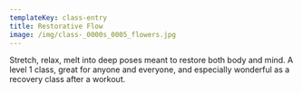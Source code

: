 ```yaml
---
templateKey: class-entry
title: Restorative Flow
image: /img/class-_0000s_0005_flowers.jpg
---
```

Stretch, relax, melt into deep poses meant to restore both body and mind. A level 1 class, great for anyone and everyone, and especially wonderful as a recovery class after a workout.
